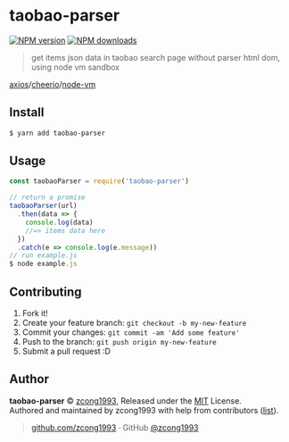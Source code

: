 # taobao-parser

[![NPM version](https://img.shields.io/npm/v/taobao-parser.svg?style=flat)](https://npmjs.com/package/taobao-parser) [![NPM downloads](https://img.shields.io/npm/dm/taobao-parser.svg?style=flat)](https://npmjs.com/package/taobao-parser)

> get items json data  in taobao search page without parser html dom, using node vm sandbox

[axios](https://github.com/mzabriskie/axios)/[cheerio](https://github.com/cheeriojs/cheerio)/[node-vm](https://nodejs.org/dist/latest-v7.x/docs/api/vm.html)

## Install

```bash
$ yarn add taobao-parser
```

## Usage

```js
const taobaoParser = require('taobao-parser')

// return a promise
taobaoParser(url)
  .then(data => {
    console.log(data)
    //=> items data here
  })
  .catch(e => console.log(e.message))
// run example.js
$ node example.js
```

## Contributing

1. Fork it!
2. Create your feature branch: `git checkout -b my-new-feature`
3. Commit your changes: `git commit -am 'Add some feature'`
4. Push to the branch: `git push origin my-new-feature`
5. Submit a pull request :D


## Author

**taobao-parser** © [zcong1993](https://github.com/zcong1993), Released under the [MIT](./LICENSE) License.<br>
Authored and maintained by zcong1993 with help from contributors ([list](https://github.com/zcong1993/taobao-parser/contributors)).

> [github.com/zcong1993](https://github.com/zcong1993) · GitHub [@zcong1993](https://github.com/zcong1993)
